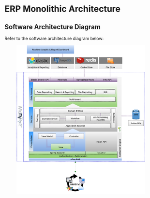 # ERP Monolithic Architecture

## **Software Architecture Diagram**

Refer to the software architecture diagram below:

<figure><img src="../../../.gitbook/assets/image (165).png" alt=""><figcaption></figcaption></figure>
